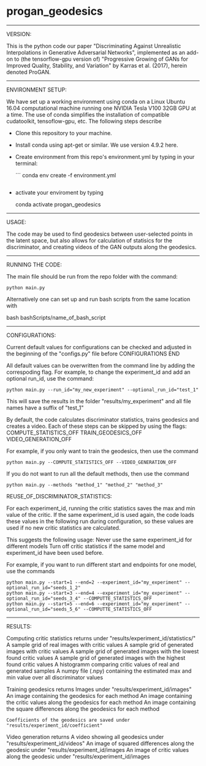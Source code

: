 # progan_geodesics

--------------------------
VERSION:

  This is the python code our paper "Discriminating Against Unrealistic Interpolations in Generative Adversarial Networks", implemented as an add-on to (the tensorflow-gpu version of) "Progressive Growing of GANs for Improved Quality, Stability, and Variation" by Karras et al. (2017), herein denoted ProGAN. 

--------------------------
ENVIRONMENT SETUP:

  We have set up a working environment using conda on a Linux Ubuntu 16.04 computational machine running one NVIDIA Tesla V100 32GB GPU at a time. The use of conda simplifies the installation of compatible cudatoolkit, tensoflow-gpu, etc. The following steps describe 
  
  - Clone this repository to your machine.
  - Install conda using apt-get or similar. We use version 4.9.2 here.
  - Create environment from this repo's environment.yml by typing in your terminal:
    
    ´´´
    conda env create -f environment.yml
    ```

  - activate your enviroment by typing 

    conda activate progan_geodesics

--------------------------
USAGE:

  The code may be used to find geodesics between user-selected points in the latent space, but also allows for calculation of statisics for the discriminator, and creating videos of the GAN outputs along the geodesics.

--------------------------
RUNNING THE CODE:

  The main file should be run from the repo folder with the command: 

    python main.py

  Alternatively one can set up and run bash scripts from the same location with
  
  bash bashScripts/name_of_bash_script

---------------------------
CONFIGURATIONS:

  Current default values for configurations can be checked and adjusted in the beginning of the "configs.py" file before CONFIGURATIONS END

  All default values can be overwritten from the command line by adding the correspoding flag.
  For example, to change the experiment_id and add an optional run_id, use the command:

    python main.py --run_id="my_new_experiment" --optional_run_id="test_1"

  This will save the results in the folder "results/my_experiment" and all file names have a suffix of "test_1"

  By default, the code calculates discriminator statistics, trains geodesics and creates a video.
  Each of these steps can be skipped by using the flags:
    COMPUTE_STATISTICS_OFF
    TRAIN_GEODESICS_OFF 
    VIDEO_GENERATION_OFF 

  For example, if you only want to train the geodesics, then use the command

    python main.py --COMPUTE_STATISTICS_OFF --VIDEO_GENERATION_OFF
    
  If you do not want to run all the default methods, then use the command
    
    python main.py --methods "method_1" "method_2" "method_3"
    
  REUSE_OF_DISCRIMINATOR_STATISTICS:     
  
  For each experiment_id, running the critic statistics saves the max and min value of the critic.
  If the same experiment_id is used again, the code loads these values in the following run during configuration, so these values are used if no new critic statistics are calculated. 
  
  This suggests the following usage:
    Never use the same experiment_id for different models
    Turn off critic statistics if the same model and experiment_id have been used before.
  
  For example, if you want to run different start and endpoints for one model, use the commands
  
    python main.py --start=1 --end=2 --experiment_id="my_experiment" --optional_run_id="seeds_1_2"
    python main.py --start=3 --end=4 --experiment_id="my_experiment" --optional_run_id="seeds_3_4" --COMPUTTE_STATISTICS_OFF
    python main.py --start=5 --end=6 --experiment_id="my_experiment" --optional_run_id="seeds_5_6" --COMPUTTE_STATISTICS_OFF
  
  

------------------------------------------
RESULTS:

  Computing critic statistics returns under "results/experiment_id/statistics/"
    A sample grid of real images with critic values
    A sample grid of generated images with critic values
    A sample grid of generated images with the lowest found critic values
    A sample grid of generated images with the highest found critic values
    A histogramm comparing critic values of real and generated samples
    A numpy file (.npy) containing the estimated max and min value over all discriminator values
  
  Training geodesics returns
    Images under "results/experiment_id/images"
      An image containing the geodesics for each method
      An image containing the critic values along the geodesics for each method
      An image containing the square differences along the geodesics for each method
  
    Coefficients of the geodesics are saved under "results/experiment_id/coefficient"

  Video generation returns 
    A video showing all geodesics under "results/experiment_id/videos"
    An image of squared differences along the geodesic under "results/experiment_id/images
    An image of critic values along the geodesic under "results/experiment_id/images    
  
